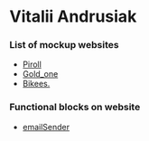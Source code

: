 

# Vitalii Andrusiak

### List of mockup websites

+ [Piroll](https://vertelek.github.io/Piroll/)
+ [Gold_one](https://vertelek.github.io/gold_one/)
+ [Bikees.](https://vertelek.github.io/bikees/)

### Functional blocks on website

+ [emailSender](https://vertelek.github.io/simpleEmailSender/)
